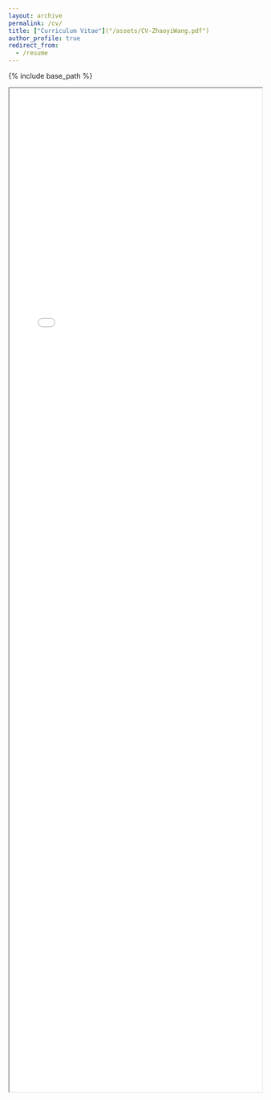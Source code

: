 ```yaml
---
layout: archive
permalink: /cv/
title: ["Curriculum Vitae"]("/assets/CV-ZhaoyiWang.pdf")
author_profile: true
redirect_from:
  - /resume
---
```


{% include base_path %}

<iframe src="/assets/CV-ZhaoyiWang.pdf" width="100%" height="2000px">

<p>If you prefer to download the CV, you can do so by clicking the link below:</p>
<p><a href="/assets/CV-ZhaoyiWang.pdf" download>Download CV</a></p>




